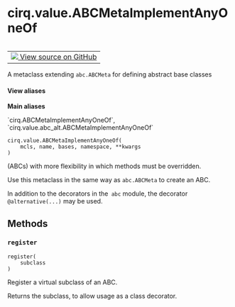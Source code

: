 <div itemscope itemtype="http://developers.google.com/ReferenceObject">
<meta itemprop="name" content="cirq.value.ABCMetaImplementAnyOneOf" />
<meta itemprop="path" content="Stable" />
<meta itemprop="property" content="__new__"/>
<meta itemprop="property" content="register"/>
</div>

# cirq.value.ABCMetaImplementAnyOneOf

<!-- Insert buttons and diff -->

<table class="tfo-notebook-buttons tfo-api" align="left">

<td>
  <a target="_blank" href="https://github.com/quantumlib/cirq/tree/master/cirq/value/abc_alt.py">
    <img src="https://www.tensorflow.org/images/GitHub-Mark-32px.png" />
    View source on GitHub
  </a>
</td>
</table>



A metaclass extending `abc.ABCMeta` for defining abstract base classes

<section class="expandable">
  <h4 class="showalways">View aliases</h4>
  <p>
<b>Main aliases</b>
<p>`cirq.ABCMetaImplementAnyOneOf`, `cirq.value.abc_alt.ABCMetaImplementAnyOneOf`</p>
</p>
</section>

<pre class="devsite-click-to-copy prettyprint lang-py tfo-signature-link">
<code>cirq.value.ABCMetaImplementAnyOneOf(
    mcls, name, bases, namespace, **kwargs
)
</code></pre>



<!-- Placeholder for "Used in" -->
(ABCs) with more flexibility in which methods must be overridden.

Use this metaclass in the same way as `abc.ABCMeta` to create an ABC.

In addition to the decorators in the` abc` module, the decorator
`@alternative(...)` may be used.

## Methods

<h3 id="register"><code>register</code></h3>

<pre class="devsite-click-to-copy prettyprint lang-py tfo-signature-link">
<code>register(
    subclass
)
</code></pre>

Register a virtual subclass of an ABC.

Returns the subclass, to allow usage as a class decorator.



